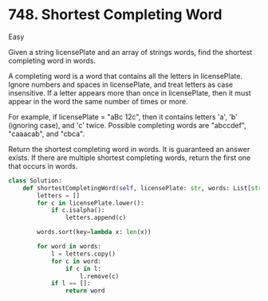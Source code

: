 # 748. Shortest Completing Word

Easy

Given a string licensePlate and an array of strings words, find the shortest completing word in words.

A completing word is a word that contains all the letters in licensePlate. Ignore numbers and spaces in licensePlate, and treat letters as case insensitive. If a letter appears more than once in licensePlate, then it must appear in the word the same number of times or more.

For example, if licensePlate = "aBc 12c", then it contains letters 'a', 'b' (ignoring case), and 'c' twice. Possible completing words are "abccdef", "caaacab", and "cbca".

Return the shortest completing word in words. It is guaranteed an answer exists. If there are multiple shortest completing words, return the first one that occurs in words.

```python
class Solution:
    def shortestCompletingWord(self, licensePlate: str, words: List[str]) -> str:
        letters = []
        for c in licensePlate.lower():
            if c.isalpha():
                letters.append(c)

        words.sort(key=lambda x: len(x))

        for word in words:
            l = letters.copy()
            for c in word:
                if c in l:
                    l.remove(c)
            if l == []:
                return word
```

